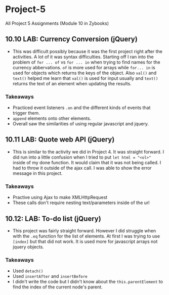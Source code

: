 # Project-5
 All Project 5 Assignments (Module 10 in Zybooks)

## 10.10 LAB: Currency Conversion (jQuery)
- This was difficult possibly because it was the first project right after the activities. A lot of it was syntax difficulties. Starting off I ran into the problem of `for ... of` vs `for ... in` when trying to find names for the currency abbervations. `of` is more used for arrays while `for... in` is used for objects which returns the keys of the object. Also `val()` and `text()` helped me learn that `val()` is used for input usually and `text()` returns the text of an element when updating the results. 

### Takeaways
- Practiced event listeners `.on` and the different kinds of events that trigger them. 
- `append` elements onto other elements. 
- Overall saw the similarities of using regular javascript and jquery. 

## 10.11 LAB: Quote web API (jQuery)
- This is similar to the activity we did in Project 4. It was straight forward. I did run into a little confusion when I tried to put `let html = "<ol>"` inside of my done function. It would claim that it was not being called. I had to throw it outside of the ajax call. I was able to show the error message in this project. 

### Takeaways
- Practive using Ajax to make XMLHttpRequest
- These calls don't require nesting text/parameters inside of the url

## 10.12: LAB: To-do list (jQuery)
- This project was fairly straight forward. However I did struggle when with the `.eq` function for the list of elements. At first I was trying to use `[index]` but that did not work. It is used more for javascript arrays not jquery objects. 

### Takeaways
- Used `detach()`
- Used `insertAfter` and `insertBefore`
- I didn't write the code but I didn't know about the `this.parentElement` to find the index of the current node's parent. 